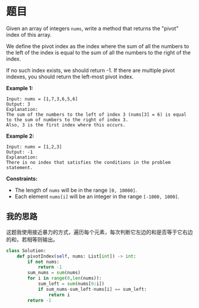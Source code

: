 # 题目

Given an array of integers `nums`, write a method that returns the "pivot" index of this array.

We define the pivot index as the index where the sum of all the numbers to the left of the index is equal to the sum of all the numbers to the right of the index.

If no such index exists, we should return -1. If there are multiple pivot indexes, you should return the left-most pivot index.

 

**Example 1:**

```
Input: nums = [1,7,3,6,5,6]
Output: 3
Explanation:
The sum of the numbers to the left of index 3 (nums[3] = 6) is equal to the sum of numbers to the right of index 3.
Also, 3 is the first index where this occurs.
```

**Example 2:**

```
Input: nums = [1,2,3]
Output: -1
Explanation:
There is no index that satisfies the conditions in the problem statement.
```

 

**Constraints:**

- The length of `nums` will be in the range `[0, 10000]`.
- Each element `nums[i]` will be an integer in the range `[-1000, 1000]`.

## 我的思路

这题我使用接近暴力的方式，遍历每个元素，每次判断它左边的和是否等于它右边的和，若相等则输出。

```python
class Solution:
    def pivotIndex(self, nums: List[int]) -> int:
        if not nums:
            return -1
        sum_nums = sum(nums)
        for i in range(0,len(nums)):
            sum_left = sum(nums[0:i])
            if sum_nums-sum_left-nums[i] == sum_left:
                return i
        return -1
```

